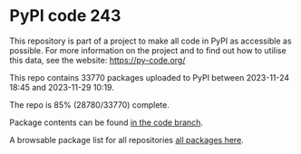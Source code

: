 # PyPI code 243

This repository is part of a project to make all code in PyPI as accessible as possible. For more information 
on the project and to find out how to utilise this data, see the website: https://py-code.org/

This repo contains 33770 packages uploaded to PyPI between 
2023-11-24 18:45 and 2023-11-29 10:19.

The repo is 85% (28780/33770) complete.

Package contents can be found [in the code branch](https://github.com/pypi-data/pypi-mirror-243/tree/code/packages).

A browsable package list for all repositories [all packages here](https://py-code.org/repositories/pypi-mirror-243).


